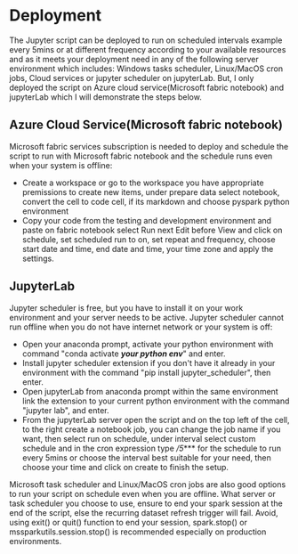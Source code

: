 # Deployment

The Jupyter script can be deployed to run on scheduled intervals example every 5mins or at different frequency according to your available resources and as it meets your deployment need in any of the following server environment which includes: 
Windows tasks scheduler, Linux/MacOS cron jobs, Cloud services or jupyter scheduler on jupyterLab. But, I only deployed the script on Azure cloud service(Microsoft fabric notebook) and jupyterLab which I will demonstrate the steps below. 

## Azure Cloud Service(Microsoft fabric notebook)

Microsoft fabric services subscription is needed to deploy and schedule the script to run with Microsoft fabric notebook and the schedule runs even when your system is offline:
- Create a workspace or go to the workspace you have appropriate premissions to create new items, under prepare data select notebook, convert the cell to code cell, if its markdown and choose pyspark python environment
- Copy your code from the testing and development environment and paste on fabric notebook select Run next Edit before View and click on schedule, set scheduled run to on, set repeat and frequency,
choose start date and time, end date and time, your time zone and apply the settings.

## JupyterLab

Jupyter scheduler is free, but you have to install it on your work environment and your server needs to be active. Jupyter scheduler cannot run offline when you do not have internet network or your system is off:
- Open your anaconda prompt, activate your python environment with command "conda activate ***your python env***" and enter.
- Install jupyter scheduler extension if you don't have it already in your environment with the command "pip install jupyter_scheduler", then enter.
- Open jupyterLab from anaconda prompt within the same environment link the extension to your current python environment with the command "jupyter lab", and enter.
- From the jupyterLab server open the script and on the top left of the cell, to the right create a notebook job, you can change the job name if you want, then select run on schedule, under interval select custom schedule and in the cron expression type */5****
for the schedule to run every 5mins or choose the interval best suitable for your need, then choose your time and click on create to finish the setup. 

Microsoft task scheduler and Linux/MacOS cron jobs are also good options to run your script on schedule even when you are offline. What server or task scheduler you choose to use, ensure to end your spark session at the end of the script, else the recurring dataset refresh trigger will fail. Avoid, using exit() or quit() function to end your session, spark.stop() or mssparkutils.session.stop() is recommended especially on production environments.
